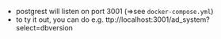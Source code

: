 * postgrest will listen on port 3001 (=>see `docker-compose.yml`)
* to ty it out, you can do e.g. ttp://localhost:3001/ad_system?select=dbversion
